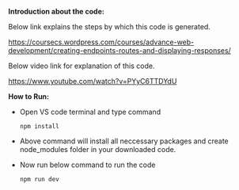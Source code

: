 **Introduction about the code:**

Below link explains the steps by which this code is generated.

https://coursecs.wordpress.com/courses/advance-web-development/creating-endpoints-routes-and-displaying-responses/

Below video link for explanation of this code.

https://www.youtube.com/watch?v=PYyC6TTDYdU

**How to Run:**

- Open VS code terminal and type command

      npm install

- Above command will install all neccessary packages and create node_modules folder in your downloaded code.

- Now run below command to run the code

      npm run dev
